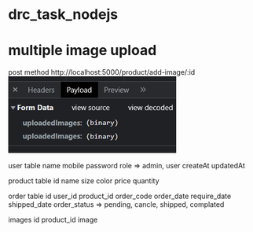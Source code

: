 # drc_task_nodejs


# multiple image upload
post method
http://localhost:5000/product/add-image/:id
![My animated logo](demo_image/Screenshot_4.png)



user table
name 
mobile
password
role => admin, user
createAt
updatedAt


product table
id
name
size
color
price
quantity

order table
id
user_id
product_id
order_code
order_date
require_date
shipped_date
order_status => pending, cancle, shipped, complated


images
id 
product_id
image